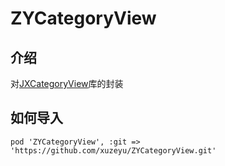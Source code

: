 # ZYCategoryView

## 介绍
对[JXCategoryView](https://github.com/pujiaxin33/JXCategoryView.git)库的封装

## 如何导入
```
pod 'ZYCategoryView', :git => 'https://github.com/xuzeyu/ZYCategoryView.git'
```
